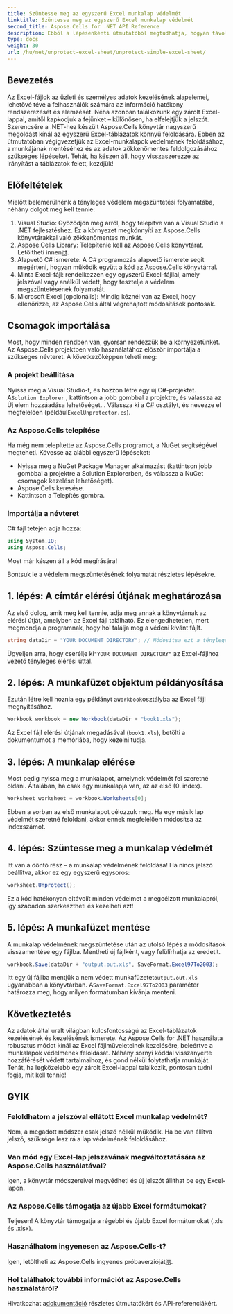 ```yaml
---
title: Szüntesse meg az egyszerű Excel munkalap védelmét
linktitle: Szüntesse meg az egyszerű Excel munkalap védelmét
second_title: Aspose.Cells for .NET API Reference
description: Ebből a lépésenkénti útmutatóból megtudhatja, hogyan távolíthatja el egyszerűen az Excel-lapok védelmét az Aspose.Cells for .NET használatával. Gyorsan hozzáférhet adataihoz.
type: docs
weight: 30
url: /hu/net/unprotect-excel-sheet/unprotect-simple-excel-sheet/
---
```

## Bevezetés

Az Excel-fájlok az üzleti és személyes adatok kezelésének alapelemei, lehetővé téve a felhasználók számára az információ hatékony rendszerezését és elemzését. Néha azonban találkozunk egy zárolt Excel-lappal, amitől kapkodjuk a fejünket – különösen, ha elfelejtjük a jelszót. Szerencsére a .NET-hez készült Aspose.Cells könyvtár nagyszerű megoldást kínál az egyszerű Excel-táblázatok könnyű feloldására. Ebben az útmutatóban végigvezetjük az Excel-munkalapok védelmének feloldásához, a munkájának mentéséhez és az adatok zökkenőmentes feldolgozásához szükséges lépéseket. Tehát, ha készen áll, hogy visszaszerezze az irányítást a táblázatok felett, kezdjük!

## Előfeltételek

Mielőtt belemerülnénk a tényleges védelem megszüntetési folyamatába, néhány dolgot meg kell tennie:

1. Visual Studio: Győződjön meg arról, hogy telepítve van a Visual Studio a .NET fejlesztéshez. Ez a környezet megkönnyíti az Aspose.Cells könyvtárakkal való zökkenőmentes munkát.
2.  Aspose.Cells Library: Telepítenie kell az Aspose.Cells könyvtárat. Letöltheti innen[itt](https://releases.aspose.com/cells/net/).
3. Alapvető C# ismerete: A C# programozás alapvető ismerete segít megérteni, hogyan működik együtt a kód az Aspose.Cells könyvtárral.
4. Minta Excel-fájl: rendelkezzen egy egyszerű Excel-fájllal, amely jelszóval vagy anélkül védett, hogy tesztelje a védelem megszüntetésének folyamatát.
5. Microsoft Excel (opcionális): Mindig kéznél van az Excel, hogy ellenőrizze, az Aspose.Cells által végrehajtott módosítások pontosak.

## Csomagok importálása

Most, hogy minden rendben van, gyorsan rendezzük be a környezetünket. Az Aspose.Cells projektben való használatához először importálja a szükséges névteret. A következőképpen teheti meg:

### A projekt beállítása

 Nyissa meg a Visual Studio-t, és hozzon létre egy új C#-projektet. A`Solution Explorer` , kattintson a jobb gombbal a projektre, és válassza az Új elem hozzáadása lehetőséget... Válassza ki a C# osztályt, és nevezze el megfelelően (például`ExcelUnprotector.cs`).

### Az Aspose.Cells telepítése

Ha még nem telepítette az Aspose.Cells programot, a NuGet segítségével megteheti. Kövesse az alábbi egyszerű lépéseket:

- Nyissa meg a NuGet Package Manager alkalmazást (kattintson jobb gombbal a projektre a Solution Explorerben, és válassza a NuGet csomagok kezelése lehetőséget).
- Aspose.Cells keresése.
- Kattintson a Telepítés gombra.

### Importálja a névteret

C# fájl tetején adja hozzá:

```csharp
using System.IO;
using Aspose.Cells;
```

Most már készen áll a kód megírására!

Bontsuk le a védelem megszüntetésének folyamatát részletes lépésekre.

## 1. lépés: A címtár elérési útjának meghatározása

Az első dolog, amit meg kell tennie, adja meg annak a könyvtárnak az elérési útját, amelyben az Excel fájl található. Ez elengedhetetlen, mert megmondja a programnak, hogy hol találja meg a védeni kívánt fájlt.

```csharp
string dataDir = "YOUR DOCUMENT DIRECTORY"; // Módosítsa ezt a tényleges útvonalra
```

 Ügyeljen arra, hogy cserélje ki`"YOUR DOCUMENT DIRECTORY"` az Excel-fájlhoz vezető tényleges elérési úttal.

## 2. lépés: A munkafüzet objektum példányosítása

 Ezután létre kell hoznia egy példányt a`Workbook`osztályba az Excel fájl megnyitásához.

```csharp
Workbook workbook = new Workbook(dataDir + "book1.xls");
```

Az Excel fájl elérési útjának megadásával (`book1.xls`), betölti a dokumentumot a memóriába, hogy kezelni tudja.

## 3. lépés: A munkalap elérése

Most pedig nyissa meg a munkalapot, amelynek védelmét fel szeretné oldani. Általában, ha csak egy munkalapja van, az az első (0. index).

```csharp
Worksheet worksheet = workbook.Worksheets[0];
```

Ebben a sorban az első munkalapot célozzuk meg. Ha egy másik lap védelmét szeretné feloldani, akkor ennek megfelelően módosítsa az indexszámot.

## 4. lépés: Szüntesse meg a munkalap védelmét

Itt van a döntő rész – a munkalap védelmének feloldása! Ha nincs jelszó beállítva, akkor ez egy egyszerű egysoros:

```csharp
worksheet.Unprotect();
```

Ez a kód hatékonyan eltávolít minden védelmet a megcélzott munkalapról, így szabadon szerkesztheti és kezelheti azt!

## 5. lépés: A munkafüzet mentése

A munkalap védelmének megszüntetése után az utolsó lépés a módosítások visszamentése egy fájlba. Mentheti új fájlként, vagy felülírhatja az eredetit.

```csharp
workbook.Save(dataDir + "output.out.xls", SaveFormat.Excel97To2003);
```

 Itt egy új fájlba mentjük a nem védett munkafüzetet`output.out.xls` ugyanabban a könyvtárban. A`SaveFormat.Excel97To2003` paraméter határozza meg, hogy milyen formátumban kívánja menteni.

## Következtetés

Az adatok által uralt világban kulcsfontosságú az Excel-táblázatok kezelésének és kezelésének ismerete. Az Aspose.Cells for .NET használata robusztus módot kínál az Excel fájlműveleteinek kezelésére, beleértve a munkalapok védelmének feloldását. Néhány sornyi kóddal visszanyerte hozzáférését védett tartalmaihoz, és gond nélkül folytathatja munkáját. Tehát, ha legközelebb egy zárolt Excel-lappal találkozik, pontosan tudni fogja, mit kell tennie!

## GYIK

### Feloldhatom a jelszóval ellátott Excel munkalap védelmét?
Nem, a megadott módszer csak jelszó nélkül működik. Ha be van állítva jelszó, szüksége lesz rá a lap védelmének feloldásához.

### Van mód egy Excel-lap jelszavának megváltoztatására az Aspose.Cells használatával?
Igen, a könyvtár módszereivel megvédheti és új jelszót állíthat be egy Excel-lapon.

### Az Aspose.Cells támogatja az újabb Excel formátumokat?
Teljesen! A könyvtár támogatja a régebbi és újabb Excel formátumokat (.xls és .xlsx).

### Használhatom ingyenesen az Aspose.Cells-t?
 Igen, letöltheti az Aspose.Cells ingyenes próbaverzióját[itt](https://releases.aspose.com/).

### Hol találhatok további információt az Aspose.Cells használatáról?
 Hivatkozhat a[dokumentáció](https://reference.aspose.com/cells/net/) részletes útmutatókért és API-referenciákért.